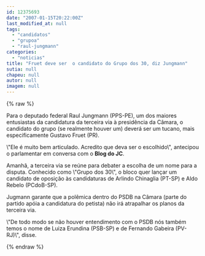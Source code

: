 ```yaml
---
id: 12375693
date: "2007-01-15T20:22:00Z"
last_modified_at: null
tags:
  - "candidatos"
  - "grupoa"
  - "raul-jungmann"
categories:
  - "noticias"
title: "Fruet deve ser  o candidato do Grupo dos 30, diz Jungmann"
sutia: null
chapeu: null
autor: null
imagem: null
---
```

{% raw %}
<p><P>Para o deputado federal Raul Jungmann (PPS-PE), um dos maiores entusiastas da candidatura da terceira via à presidência da Câmara, o candidato do grupo (se realmente houver um) deverá ser um tucano, mais especificamente Gustavo Fruet (PR). </P></p>
<p><P>\"Ele é muito bem articulado. Acredito que deva ser o escolhido\", antecipou o parlamentar em conversa com o <STRONG>Blog do JC</STRONG>. </P></p>
<p><P>Amanhã,&nbsp;a terceira via&nbsp;se reúne para debater a escolha de um nome para a disputa. Conhecido como \"Grupo dos 30\", o bloco quer lançar um candidato de oposição às candidaturas de Arlindo Chinaglia (PT-SP) e Aldo Rebelo (PCdoB-SP). </P></p>
<p><P>Jugmann garante que a polêmica dentro do PSDB na Câmara (parte do partido apóia a candidatura do petista) não irá atrapalhar os planos da terceira via. </P></p>
<p><P>\"De todo modo se não houver entendimento com o PSDB nós também temos o nome de Luiza Erundina (PSB-SP) e de Fernando Gabeira (PV-RJ)\", disse.&nbsp;&nbsp;&nbsp;&nbsp; </P> </p>
{% endraw %}